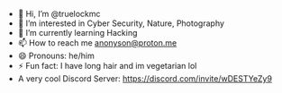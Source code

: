 - 👋 Hi, I’m @truelockmc
- 👀 I’m interested in Cyber Security, Nature, Photography
- 🌱 I’m currently learning Hacking
- 📫 How to reach me anonyson@proton.me
- 😄 Pronouns: he/him
- ⚡ Fun fact: I have long hair and im vegetarian lol
- A very cool Discord Server: https://discord.com/invite/wDESTYeZy9
<!---
truelockmc/truelockmc is a ✨ special ✨ repository because its `README.md` (this file) appears on your GitHub profile.
You can click the Preview link to take a look at your changes.
--->
